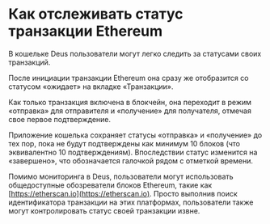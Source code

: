 # Как отслеживать статус транзакции Ethereum

В кошельке Deus пользователи могут легко следить за статусами своих транзакций.

После инициации транзакции Ethereum она сразу же отобразится со статусом «ожидает» на вкладке «Транзакции».

Как только транзакция включена в блокчейн, она переходит в режим «отправка» для отправителя и «получение» для получателя, отмечая свое первое подтверждение.

Приложение кошелька сохраняет статусы «отправка» и «получение» до тех пор, пока не будут подтверждены как минимум 10 блоков (что эквивалентно 10 подтверждениям). Впоследствии статус изменится на «завершено», что обозначается галочкой рядом с отметкой времени.

Помимо мониторинга в Deus, пользователи могут использовать общедоступные обозреватели блоков Ethereum, такие как [https://etherscan.io](https://etherscan.io). Просто выполнив поиск идентификатора транзакции на этих платформах, пользователи также могут контролировать статус своей транзакции извне.